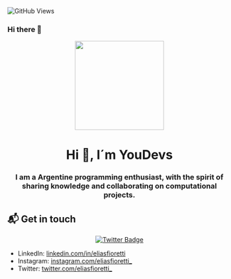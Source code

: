 

![GitHub Views](https://komarev.com/ghpvc/?username=fiorettielias&color=2685BF)

### Hi there 👋

<div id="header" align="center">
    <img src="https://media.giphy.com/media/W4IY7zQdRh7Ow/giphy.gif" width="200" />
    <h1 align="center">Hi 👋, I´m YouDevs</h1>
    <h3 align="center">I am a Argentine programming enthusiast, with the spirit of sharing knowledge and collaborating on computational projects.
    </h3>
    </div>
    
## 📬 Get in touch

<div id="badges" align="center">
<a href "https://twitter.com/eliasfioretti_" target="_blank">
<img src="https://img.shields.io/twitter/follow/eliasfioretti_?logo=Twitter&style=for-the-badge"
 alt="Twitter Badge" />
</a>
</div>

- LinkedIn: [linkedin.com/in/eliasfioretti](https://www.linkedin.com/in/elias-fioretti-8ab679237/)
- Instagram: [instagram.com/eliasfioretti_](https://www.instagram.com/eliasfioretti_)
- Twitter: [twitter.com/eliasfioretti_](https://www.twitter.com/eliasfioretti_)
